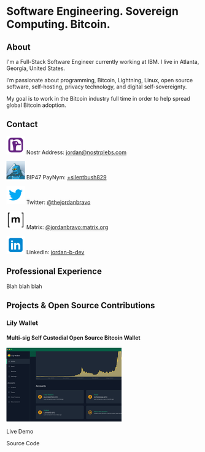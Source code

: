 # Software Engineering.  Sovereign Computing.  Bitcoin.

## About

I'm a Full-Stack Software Engineer currently working at IBM.  I live in Atlanta, Georgia, United States.

I’m passionate about programming, Bitcoin, Lightning, Linux, open source software, self-hosting, privacy technology, and digital self-sovereignty.

My goal is to work in the Bitcoin industry full time in order to help spread global Bitcoin adoption.

## Contact

![Nostr](/assets/images/icon-nostr-48.png) Nostr Address: [jordan@nostrplebs.com](https://astral.ninja/npub1f6ntw2f4dnpdwkccqgg7ef7yagf9kdkrfn7l07kr9uz0q8e9k94sje7kur)

![PayNym](/assets/images/icon-paynym-48.png) BIP47 PayNym: [+silentbush829](https://paynym.is/+silentbush829)

![Twitter](/assets/images/icon-twitter-48.png) Twitter: [@thejordanbravo](https://twitter.com/thejordanbravo)

![Matrix](/assets/images/icon-matrix-48.png) Matrix: [@jordanbravo:matrix.org](https://matrix.to/#/@jordanbravo:matrix.org)

![LinkedIn](/assets/images/icon-linkedin-48.png) LinkedIn: [jordan-b-dev](https://linkedin.com/in/jordan-b-dev)


## Professional Experience

Blah blah blah

## Projects & Open Source Contributions

### Lily Wallet

#### Multi-sig Self Custodial Open Source Bitcoin Wallet

[![Lily Wallet](/assets/images/screenshot-lily-300x192.png)](/screenshots/lily)

Live Demo

Source Code
